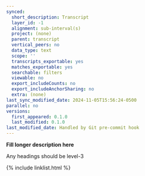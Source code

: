 ```yaml
---
synced:
  short_description: Transcript
  layer_id: -1
  alignment: sub-interval(s)
  project: (none)
  parent: transcript
  vertical_peers: no
  data_type: text
  scope: ''
  transcripts_exportable: yes
  matches_exportable: yes
  searchable: filters
  viewable: no
  export_includeCounts: no
  export_includeAnchorSharing: no
  extra: (none)
last_sync_modified_date: 2024-11-05T15:56:24-0500
parallel: no
versions:
  first_appeared: 0.1.0
  last_modified: 0.1.0
last_modified_date: Handled by Git pre-commit hook
---
```


**Fill longer description here**

Any headings should be level-3


{% include linklist.html %}
